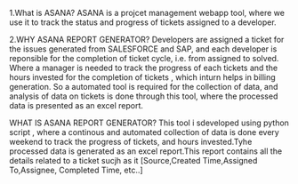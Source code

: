 1.What is ASANA?
ASANA is a projcet management webapp tool, where we use it to track the status and progress of
tickets assigned to a developer.

2.WHY ASANA REPORT GENERATOR?
Developers are assigned a ticket for the issues generated from SALESFORCE and SAP,
and each developer is reponsible for the completion of ticket cycle,
i.e. from assigned to solved. Where a manager is needed to track the progress of each tickets and the
hours invested for the completion of tickets , which inturn helps in billing generation.
So a automated tool is required for the collection of data, and analysis of data on tickets is done
through this tool, where the processed data is presented as an excel report.

WHAT IS ASANA REPORT GENERATOR?
This tool i sdeveloped using python script , where a continous and automated collection of data is 
done every weekend to track the progress of tickets, and hours invested.Tyhe processed data is generated as
an excel report.This report contains all the details related to a ticket sucjh as it [Source,Created Time,Assigned To,Assignee,
Completed Time, etc..]

